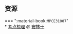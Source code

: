 ## 资源  
=== ":material-book:`MPCE31007`"  
    * [考点梳理](http://api.cqu-openlib.cn/file?key=iSeW22fzndsh) @ [安林于](../contributor/安林于.md)  